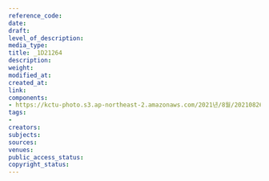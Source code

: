 ```yaml
---
reference_code: 
date: 
draft: 
level_of_description: 
media_type: 
title: _1D21264
description: 
weight: 
modified_at: 
created_at: 
link: 
components:
- https://kctu-photo.s3.ap-northeast-2.amazonaws.com/2021년/8월/20210826_하반기+총파업+대장정_강원/_1D21264.jpg
tags:
- 
creators: 
subjects: 
sources: 
venues: 
public_access_status: 
copyright_status: 
---
```

